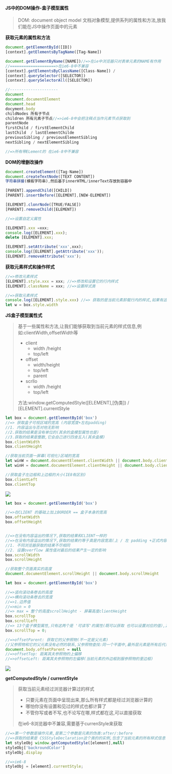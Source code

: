 #### JS中的DOM操作-盒子模型属性

> DOM: document object model 文档对象模型,提供系列的属性和方法,放我们能在JS中操作页面中的元素

**获取元素的属性和方法**

```javascript
document.getElementById([ID])
[context].getElementsByTagName([Tag-Name])

document.getElementByName([NAME])//=>在ie中浏览器只对表单元素的NAME有作用
//====================>在ie6-8中不兼容
[context].getElementsByClassName([Class-Name]) /
[context].querySelector([SELECTOR])
[context].querySelectorAll([SELECTOR])

//---------------------
document
document.documentElement
document.head
docyment.body
childNodes 所有子节点
children 所有元素子节点//=>ie6-8中会把注释点当作元素节点获取到
parentNode
firstChild / firstElementChild
lastChild  / lastElementChilde
previousSibling / previousElementSibling  
nextSibling / nextElementSibling  

//=>所有带ELement的 在ie6-8中不兼容
```



**DOM的增删改操作**



```javascript
document.createElement([Tag-Name])
document.createTextNode([TEXT CONTENT])
字符串拼接(模板字符串),然后基于innerHTML/innerText存放到容器中

[PARENT].appendChild([CHILD])
[PARENT].insertBefore([ELEMENT],[NEW-ELEMENT])

[ELEMENT].clonrNode([TRUE/FALSE])
[PARENT].removeChild([ELEMENT])

//=>设置自定义属性

[ELEMENT].xxx =xxx;
console.log([ELEMENT].xxx);
delete [ELEMENT].xxx;

[ELEMENT].setAttribute('xxx',xxx);
console.log([ELEMENT].getAttribute('xxx'));
[ELEMENT].removeAttribute('xxx');

```

**获取元素样式和操作样式**

```javascript
//=>修改元素样式
[ELEMENT].style.xxx = xxx; //=>修改和设置它的行内样式
[ELEMENT].className = xxx; //=>设置样式类

//=>获取元素样式
console.log([ELEMENT].style.xxx) //=> 获取的是当前元素卸载行内的样式,如果有这个样式,但是没有写在行内上,则获取不到
let w = box.style.width
```



**JS盒子模型属性式**

> 基于一些属性和方法,让我们能够获取到当前元素的样式信息,例如:clientWidth,offsetWidth等
>
> - client
>   - width /height
>   - top/left
> - offset
>   - width/height
>   - top/left
>   - parent
> - scrllo
>   - width /height
>   - top/left
>
> 方法:window.getComputedStyle([ELEMENT],[伪类]) / [ELEMENT].currentStyle





```javascript
let box = document.getElementById('box')
//=> 获取盒子可视区域的宽高 (内容宽度+左右padding)
//1. 内容溢出与否对他无影响
//2.获取的结果是没有单位的(其余的盒模型属性也是)
//3.获取的结果是整数,它会自己进行四舍五入(其余盒模)
box.clientWidth
box.clientHeight

//获取当前页面一屏幕(可视化)区域的宽高
let winW = document.documentElement.clientWidth || document.body.clientWidth;
let winH = document.documentElement.clientHeight || document.body.clientHeight;

//获取盒子左边框和上边框的大小(IE8有区别)
box.clientLeft
box.clientTop

```

![](D:\github\javascript\zhufengpeixun\step06\css盒子模型.gif)

```javascript
let box = document.getElementById('box')

//=>在CLIENT 的基础上加上BORDER == 盒子本身的宽高
box.offsetWidth
box.offsetHeight


//=>在没有内容溢出的情况下,获取的结果和CLIENT一样的
//=>在没有内容溢出的情况下,获取的结果约等于真是内容宽高(上 / 左 padding +正式内容的高度/宽度) 
//1. 不同浏览器获取的结果不尽相同
//2. 设置overflow 属性值对最后的结果产生一定的影响
box.scrollWidth
box.scrollHeight

//获取整个页面真实的高度
document.documentElement.scrollHeight || document.body.scrollHeight
```



```javascript
let box = document.getElementById('box')

//=>竖向滚动条卷去的高度
//=>横向滚动条卷去的宽度
//=>1.边界值
//=>min = 0
//=> max = 整个的高度scrollHeight - 屏幕高度clientHeight
box.scrollTop
box.scrollLeft
//=> 13个盒子模型属性,只有这两个是 '可读写'的属性(既可以获取 也可以设置对应的值),其余都是'只读'属性(不能设置值,只能获取)
box.scrollTop = 0;

```

```javascript
//=>offsetParent: 获取它的父参照物(不一定是父元素)
//父参照物和它的父元素没有必然的联系,父参照物查找:同一个平面中,最外层元素是所有后代元素的父参照物,而基于 position:relative/absolute/fixed 可以让元素脱离文档流(一个新的平面),从而改变元素的父参照物
document.body.offsetParent = null
//=>offsetTop: 距离其夫参照物的上偏移
//=>offsetLeft: 距离其夫参照物的左偏移(当前元素的外边框到服参照物的里边框)
```

![](D:\github\javascript\zhufengpeixun\step06\元素偏移值.gif)





**getComputedStyle / currentStyle**

> 获取当前元素经过浏览器计算过的样式
>
> - 只要元素在页面中呈现出来,那么所有样式都是经过浏览器计算的
> - 哪怕你没有设置和见过的样式也都计算了
> - 不管你写或者不写,也不论写在哪,样式都在这,可以直接获取
>
> 在ie6-8浏览器中不兼容,需要基于currenStyle来获取



```javascript
//=>第一个参数是操作元素,是第二个参数是元素的伪类:after/:before
//=>获取的结果是 CSSStyleDeclaration这个类的的实例,包含了当前元素的所有样式信息
let styleObj window.getComputedStyle([element],null)
styleObj['backroundColor']
styleObj.display

//=>ie6-8
styleObj = [element].currentStyle;
```

